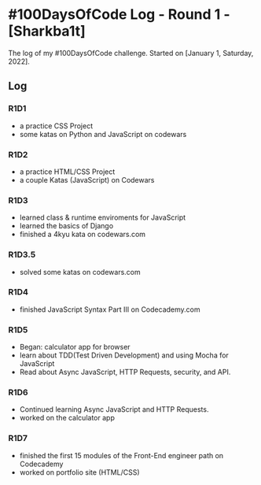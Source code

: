 # #100DaysOfCode Log - Round 1 - [Sharkba1t]

The log of my #100DaysOfCode challenge. Started on [January 1, Saturday, 2022].

## Log

### R1D1  
+ a practice CSS Project
+ some katas on Python and JavaScript on codewars

### R1D2  
+ a practice HTML/CSS Project
+ a couple Katas (JavaScript) on Codewars

### R1D3
+ learned class & runtime enviroments for JavaScript
+ learned the basics of Django
+ finished a 4kyu kata on codewars.com

### R1D3.5
+ solved some katas on codewars.com

### R1D4
+ finished JavaScript Syntax Part III on Codecademy.com

### R1D5
+ Began: calculator app for browser
+ learn about TDD(Test Driven Development) and using Mocha for JavaScript
+ Read about Async JavaScript, HTTP Requests, security, and API.

### R1D6
+ Continued learning Async JavaScript and HTTP Requests.  
+ worked on the calculator app

### R1D7
+ finished the first 15 modules of the Front-End engineer path on Codecademy
+ worked on portfolio site (HTML/CSS)